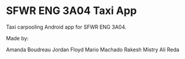 SFWR ENG 3A04 Taxi App
========

Taxi carpooling Android app for SFWR ENG 3A04.

Made by:

Amanda Boudreau
Jordan Floyd
Mario Machado
Rakesh Mistry
Ali Reda
